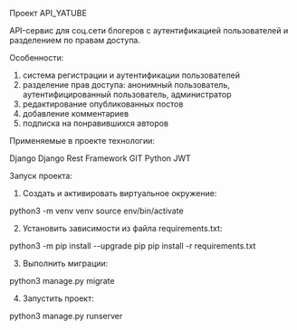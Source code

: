 Проект API_YATUBE

API-сервис для соц.сети блогеров с аутентификацией пользователей и разделением по правам доступа.


Особенности:

1. система регистрации и аутентификации пользователей
2. разделение прав доступа: анонимный пользователь, аутентифицированный пользователь, администратор
3. редактирование опубликованных постов
5. добавление комментариев
6. подписка на понравившихся авторов


Применяемые в проекте технологии:

Django
Django Rest Framework
GIT
Python
JWT


Запуск проекта:

1. Cоздать и активировать виртуальное окружение:

python3 -m venv venv source env/bin/activate

2. Установить зависимости из файла requirements.txt:

python3 -m pip install --upgrade pip pip install -r requirements.txt

3. Выполнить миграции:

python3 manage.py migrate

4. Запустить проект:

python3 manage.py runserver
